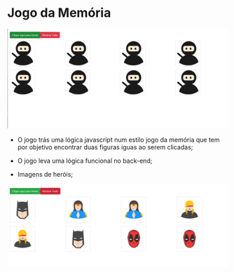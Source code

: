 # Jogo da Memória

![Imagem do jogo mascaradas](arquivos/memoria.PNG)

* O jogo trás uma lógica javascript num estilo jogo da memória que tem por objetivo encontrar duas figuras iguas ao serem clicadas;

* O jogo leva uma lógica funcional no back-end;

* Imagens de heróis;

![Imagem do jogo à amostra](arquivos/memoria02.PNG)
